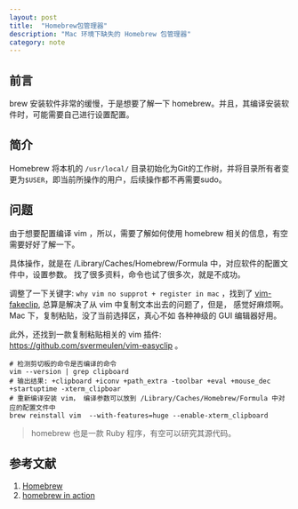 ```yaml
---
layout: post
title:  "Homebrew包管理器"
description: "Mac 环境下缺失的 Homebrew 包管理器"
category: note
---
```


## 前言

brew 安装软件非常的缓慢，于是想要了解一下 homebrew。并且，其编译安装软件时，可能需要自己进行设置配置。

## 简介

Homebrew 将本机的 `/usr/local/` 目录初始化为Git的工作树，并将目录所有者变更为`$USER`，即当前所操作的用户，后续操作都不再需要sudo。


## 问题

由于想要配置编译 vim ，所以，需要了解如何使用 homebrew 相关的信息，有空需要好好了解一下。

具体操作，就是在 /Library/Caches/Homebrew/Formula 中，对应软件的配置文件中，设置参数。 找了很多资料，命令也试了很多次，就是不成功。

调整了一下关键字: `why vim no supprot + register in mac` ，找到了 [vim-fakeclip](https://github.com/kana/vim-fakeclip), 总算是解决了从 vim 中复制文本出去的问题了，但是，
感觉好麻烦啊。Mac 下，复制粘贴，没了当前选择区，真心不如 各种神级的 GUI 编辑器好用。

此外，还找到一款复制粘贴相关的 vim 插件: https://github.com/svermeulen/vim-easyclip 。

```
# 检测剪切板的命令是否编译的命令
vim --version | grep clipboard
# 输出结果: +clipboard +iconv +path_extra -toolbar +eval +mouse_dec +startuptime -xterm_clipboar
# 重新编译安装 vim， 编译参数可以放到 /Library/Caches/Homebrew/Formula 中对应的配置文件中
brew reinstall vim  --with-features=huge --enable-xterm_clipboard
```

> homebrew 也是一款 Ruby 程序，有空可以研究其源代码。

## 参考文献

1. [Homebrew](https://github.com/Homebrew/homebrew)
1. [homebrew in action](http://blog.lanvige.com/2011/11/21/homebrew-in-action/)
